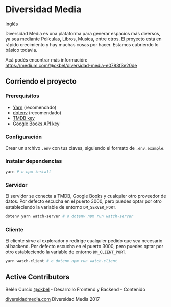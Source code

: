 # Diversidad Media 

[Inglés](README.md)

Diversidad Media es una plataforma para generar espacios más diversos, ya sea mediante Películas, Libros, Musica, entre otros. El proyecto está en rápido crecimiento y hay muchas cosas por hacer. Estamos cubriendo lo básico todavia.

Acá podés encontrar más información:
https://medium.com/@okbel/diversidad-media-e0783f3e20de

## Corriendo el proyecto

### Prerequisitos

* [Yarn](https://yarnpkg.com/en/) (recomendado)
* [dotenv](https://github.com/bkeepers/dotenv) (recomendado)
* [TMDB key](https://developers.themoviedb.org/3/getting-started)
* [Google Books API key](https://developers.google.com/books/)

### Configuración

Crear un archivo `.env` con tus claves, siguiendo el formato de  `.env.example`.

### Instalar dependencias

```sh
yarn # o npm install
```

### Servidor

El servidor se conecta a TMDB, Google Books y cualquier otro proveedor de datos.
Por defecto escucha en el puerto 3000, pero puedes optar por otro estableciendo
la variable de entorno `DM_SERVER_PORT`.

```sh
dotenv yarn watch-server # o dotenv npm run watch-server
```

### Cliente

El cliente sirve al explorador y redirige cualquier pedido que sea necesario al
backend. Por defecto escucha en el puerto 3000, pero puedes optar por otro
estableciendo la variable de entorno `DM_CLIENT_PORT`.

```sh
yarn watch-client # o dotenv npm run watch-client
```

## Active Contributors
Belén Curcio [@okbel](http://twitter.com/okbel) - Desarrollo Frontend y Backend - Contenido


[diversidadmedia.com](diversidadmedia.com)
Diversidad Media 2017
